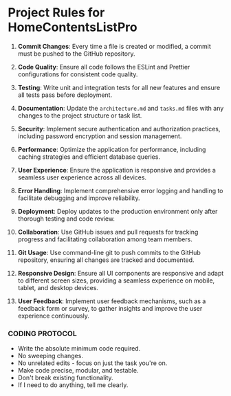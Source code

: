 # Project Rules for HomeContentsListPro

1. **Commit Changes**: Every time a file is created or modified, a commit must be pushed to the GitHub repository.

2. **Code Quality**: Ensure all code follows the ESLint and Prettier configurations for consistent code quality.

3. **Testing**: Write unit and integration tests for all new features and ensure all tests pass before deployment.

4. **Documentation**: Update the `architecture.md` and `tasks.md` files with any changes to the project structure or task list.

5. **Security**: Implement secure authentication and authorization practices, including password encryption and session management.

6. **Performance**: Optimize the application for performance, including caching strategies and efficient database queries.

7. **User Experience**: Ensure the application is responsive and provides a seamless user experience across all devices.

8. **Error Handling**: Implement comprehensive error logging and handling to facilitate debugging and improve reliability.

9. **Deployment**: Deploy updates to the production environment only after thorough testing and code review.

10. **Collaboration**: Use GitHub issues and pull requests for tracking progress and facilitating collaboration among team members.

11. **Git Usage**: Use command-line git to push commits to the GitHub repository, ensuring all changes are tracked and documented.

12. **Responsive Design**: Ensure all UI components are responsive and adapt to different screen sizes, providing a seamless experience on mobile, tablet, and desktop devices.

13. **User Feedback**: Implement user feedback mechanisms, such as a feedback form or survey, to gather insights and improve the user experience continuously.

### CODING PROTOCOL ###

- Write the absolute minimum code required.
- No sweeping changes.
- No unrelated edits - focus on just the task you're on.
- Make code precise, modular, and testable.
- Don't break existing functionality.
- If I need to do anything, tell me clearly. 